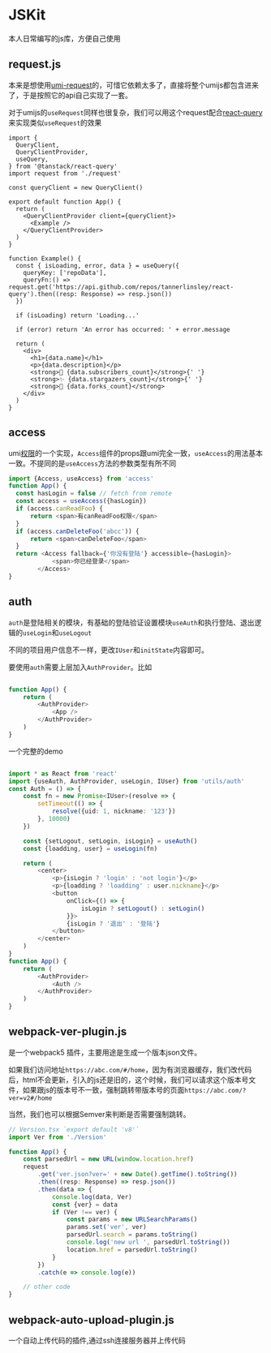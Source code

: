 # JSKit
本人日常编写的js库，方便自己使用

## request.js

本来是想使用[umi-request](https://github.com/umijs/plugin-request)的，可惜它依赖太多了，直接将整个umijs都包含进来了，于是按照它的api自己实现了一套。

对于umijs的`useRequest`同样也很复杂，我们可以用这个request配合[react-query](https://tanstack.com/query/latest/docs/react/overview)来实现类似`useRequest`的效果
```typecrypt
import {
  QueryClient,
  QueryClientProvider,
  useQuery,
} from '@tanstack/react-query'
import request from './request'

const queryClient = new QueryClient()

export default function App() {
  return (
    <QueryClientProvider client={queryClient}>
      <Example />
    </QueryClientProvider>
  )
}

function Example() {
  const { isLoading, error, data } = useQuery({
    queryKey: ['repoData'],
    queryFn:() => request.get('https://api.github.com/repos/tannerlinsley/react-query').then((resp: Response) => resp.json())
  })

  if (isLoading) return 'Loading...'

  if (error) return 'An error has occurred: ' + error.message

  return (
    <div>
      <h1>{data.name}</h1>
      <p>{data.description}</p>
      <strong>👀 {data.subscribers_count}</strong>{' '}
      <strong>✨ {data.stargazers_count}</strong>{' '}
      <strong>🍴 {data.forks_count}</strong>
    </div>
  )
}
```

## access

umi[权限](https://umijs.org/docs/max/access)的一个实现，`Access`组件的props跟umi完全一致，`useAccess`的用法基本一致。不提同的是`useAccess`方法的参数类型有所不同

```typescript
import {Access, useAccess} from 'access'
function App() {
  const hasLogin = false // fetch from remote
  const access = useAccess({hasLogin})
  if (access.canReadFoo) {
      return <span>有canReadFoo权限</span>
  }
  if (access.canDeleteFoo('abcc')) {
      return <span>canDeleteFoo</span>
  }
  return <Access fallback={'你没有登陆'} accessible={hasLogin}>
            <span>你已经登录</span>
        </Access>
}

```

## auth

`auth`是登陆相关的模块，有基础的登陆验证设置模块`useAuth`和执行登陆、退出逻辑的`useLogin`和`useLogout`

不同的项目用户信息不一样，更改`IUser`和`initState`内容即可。

要使用`auth`需要上层加入`AuthProvider`。比如

```typescript

function App() {
    return (
        <AuthProvider>
            <App />
        </AuthProvider>
    )
}

```
一个完整的demo

```typescript

import * as React from 'react'
import {useAuth, AuthProvider, useLogin, IUser} from 'utils/auth'
const Auth = () => {
    const fn = new Promise<IUser>(resolve => {
        setTimeout(() => {
            resolve({uid: 1, nickname: '123'})
        }, 10000)
    })

    const {setLogout, setLogin, isLogin} = useAuth()
    const {loadding, user} = useLogin(fn)

    return (
        <center>
            <p>{isLogin ? 'login' : 'not login'}</p>
            <p>{loadding ? 'loadding' : user.nickname}</p>
            <button
                onClick={() => {
                    isLogin ? setLogout() : setLogin()
                }}>
                {isLogin ? '退出' : '登陆'}
            </button>
        </center>
    )
}
function App() {
    return (
        <AuthProvider>
            <Auth />
        </AuthProvider>
    )
}

```


## webpack-ver-plugin.js

是一个webpack5 插件，主要用途是生成一个版本json文件。

如果我们访问地址`https://abc.com/#/home`，因为有浏览器缓存，我们改代码后，html不会更新，引入的js还是旧的，这个时候，我们可以请求这个版本号文件，如果跟js的版本号不一致，强制跳转带版本号的页面`https://abc.com/?ver=v2#/home`

当然，我们也可以根据Semver来判断是否需要强制跳转。

```typescript
// Version.tsx `export default 'v8'`
import Ver from './Version'

function App() {
    const parsedUrl = new URL(window.location.href)
    request
        .get('ver.json?ver=' + new Date().getTime().toString())
        .then((resp: Response) => resp.json())
        .then(data => {
            console.log(data, Ver)
            const {ver} = data
            if (Ver !== ver) {
                const params = new URLSearchParams()
                params.set('ver', ver)
                parsedUrl.search = params.toString()
                console.log('new url ', parsedUrl.toString())
                location.href = parsedUrl.toString()
            }
        })
        .catch(e => console.log(e))

    // other code
}

```
## webpack-auto-upload-plugin.js

一个自动上传代码的插件,通过ssh连接服务器并上传代码
